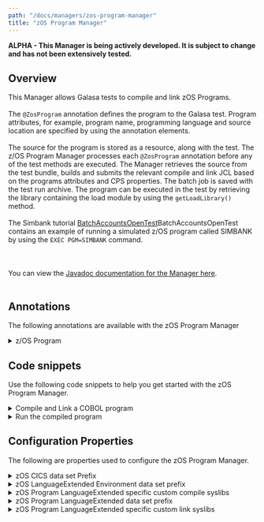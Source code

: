 ```yaml
---
path: "/docs/managers/zos-program-manager"
title: "zOS Program Manager"
---
```


**ALPHA - This Manager is being actively developed. It is subject to change and has not been extensively tested.**

## Overview
This Manager allows Galasa tests to compile and link zOS Programs.<br><br>  The <code>@ZosProgram</code> annotation defines the program to the Galasa test. Program attributes, for example, program name, programming language and source location are specified by using the annotation  elements. <br><br> The source for the program is stored as a resource, along with the test. The z/OS Program Manager processes  each <code>@ZosProgram</code> annotation before any of the test methods are executed. The Manager  retrieves the source from the test bundle, builds and submits the relevant compile and link JCL based on  the programs attributes and CPS properties. The batch job is saved with the test run archive. The  program can be executed in the test by retrieving the library containing the load module by using  the <code>getLoadLibrary()</code> method. <br><br>  The Simbank tutorial <a href="/docs/running-simbank-tests/batch-accounts-open-test">BatchAccountsOpenTest</a>BatchAccountsOpenTest  contains an example of running a simulated z/OS program called SIMBANK by using the <code>EXEC PGM=SIMBANK</code> command. <br><br> <br><br> You can view the <a href="https://javadoc.galasa.dev/" target="_blank" rel="noopener noreferrer">Javadoc documentation for the Manager here</a>. <br><br>


## Annotations

The following annotations are available with the zOS Program Manager
<details>
<summary>z/OS Program</summary>

| Annotation: | z/OS Program |
| --------------------------------------- | :------------------------------------- |
| Name: | @ZosProgram |
| Description: | The <code>@ZosProgram</code> annotation requests the z/OS Program Manager to Compile and Bind a program on a z/OS image.  The test can request multiple z/OS Program instances |
| Attribute: `name` |  The program name |
| Attribute: `location` |  Path to the location of the program source in the Galasa test bundle. This can be either the full path including the file name or the directory containing the source with the name specified in the name attribute with the extension specified in the language attribute.  |
| Attribute: `language` |  The programming language. See <a href="https://javadoc-snapshot.galasa.dev/ZosProgram/Language.html" target="_blank">ZosProgram.Language</a> |
| Attribute: `cics` |  Is a CICS program and requires the CICS translator. |
| Attribute: `loadlib` |  The load module data set name |
| Attribute: `imageTag` |  The <code>imageTag</code> is used to identify the z/OS image. |
| Attribute: `compile` |  Compile this zOS program. |
| Syntax: | @ZosImage(imageTag="A")<br> public IZosImage zosImageA;<br> @ZosProgram(imageTag="A")<br> public IZosProgram zosProgramA;<br></code> |
| Notes: | The <code>IZosProgram</code> interface has a number of methods to manage the zOS Program. See <a href="https://javadoc-snapshot.galasa.dev/dev/galasa/zosprogram/ZosProgram.html" target="_blank">ZosProgram</a> and <a href="https://javadoc-snapshot.galasa.dev/dev/galasa/zosprogram/IZosProgram.html" target="_blank">IZosProgram</a> to find out more. |

</details>



## Code snippets

Use the following code snippets to help you get started with the zOS Program Manager.
 
<details><summary>Compile and Link a COBOL program</summary>

The following snippet shows the code that is required to compile and link a *COBOL* program called *MYPROG* in a Galasa test:

```
@ZosProgram(name = "MYPROG",
        location = "source",
        language = Language.COBOL,
        imageTag = "A")
public IZosProgram myprog;
```

The program source is stored in a file named *MYPROG.cbl* in a folder named *source* in the test bundle resources folder. 
The manager builds the JCL to compile and link the source code and submits it on the zOS Image allocated in the *zosImageA* field.
</details>

<details><summary>Run the compiled program</summary>

The following snippet shows the code required to run the compiled program in a batch job:

```
@ZosImage(imageTag = "A")
public IZosImage image;

@ZosBatch(imageTag = "A")
public IZosBatch zosBatch;

...

StringBuilder jcl = new StringBuilder();
jcl.append("//STEP1   EXEC PGM=");
jcl.append(myprog.getName());
jcl.append("\n");
jcl.append("//STEPLIB DD DSN=");
jcl.append(myprog.getLoadlib().getName());
jcl.append(",DISP=SHR\n");
jcl.append("//SYSOUT  DD SYSOUT=*");
IZosBatchJob job = zosBatch.submitJob(jcl.toString(), null);
...
```

The manager created a load library for *MYPROG* because the *@ZosProgram* annotation did not specify one. The name of the library is obtained using the *getLoadlib()* method on the field so that it can be added to the *STEPLIB* in the JCL. 
</details>

## Configuration Properties

The following are properties used to configure the zOS Program Manager.
 
<details>
<summary>zOS CICS data set Prefix</summary>

| Property: | zOS CICS data set Prefix |
| --------------------------------------- | :------------------------------------- |
| Name: | zosprogram.cics.[imageid].dataset.prefix |
| Description: | zOS CICS data set prefix |
| Required:  | Yes |
| Default value: | None |
| Valid values: | $validValues |
| Examples: | <code>zosprogram.cics.MVSA.dataset.prefix=CICS</code><br> <code>zosprogram.cics.default.dataset.prefix=SYS1,CICS</code> |

</details>
 
<details>
<summary>zOS LanguageExtended Environment data set prefix</summary>

| Property: | zOS LanguageExtended Environment data set prefix |
| --------------------------------------- | :------------------------------------- |
| Name: | zosprogram.le.[imageid].dataset.prefix |
| Description: | zOS LanguageExtended Environment data set prefix |
| Required:  | Yes |
| Default value: | None |
| Valid values: | $validValues |
| Examples: | <code>zosprogram.le.MVSA.dataset.prefix=CEE</code><br> <code>zosprogram.le.dataset.prefix=SYS1.LE,CEE</code> |

</details>
 
<details>
<summary>zOS Program LanguageExtended specific custom compile syslibs</summary>

| Property: | zOS Program LanguageExtended specific custom compile syslibs |
| --------------------------------------- | :------------------------------------- |
| Name: | zosprogram.[language].[imageid].compile.syslibs |
| Description: | zOS Program LanguageExtended data set prefix |
| Required:  | No |
| Default value: | None |
| Valid values: | $validValues |
| Examples: | <code>zosprogram.cobol.MVSA.compile.syslibs=TEAM.COPYBOOK</code><br> <code>zosprogram.cobol.compile.syslibs=COMPANY.COPYBOOK,TEAM.COPYBOOK</code> |

</details>
 
<details>
<summary>zOS Program LanguageExtended data set prefix</summary>

| Property: | zOS Program LanguageExtended data set prefix |
| --------------------------------------- | :------------------------------------- |
| Name: | zosprogram.[language].[imageid].dataset.prefix |
| Description: | zOS Program LanguageExtended data set High Level Qualifier |
| Required:  | Yes |
| Default value: | None |
| Valid values: | $validValues |
| Examples: | <code>zosprogram.cobol.MVSA.dataset.prefix=IGY.V6R3M0</code><br> <code>zosprogram.cobol.dataset.prefix=SYS1.COBIL,IGY.V6R3M0</code> |

</details>
 
<details>
<summary>zOS Program LanguageExtended specific custom link syslibs</summary>

| Property: | zOS Program LanguageExtended specific custom link syslibs |
| --------------------------------------- | :------------------------------------- |
| Name: | zosprogram.[language].[imageid].link.syslibs |
| Description: | zOS Program LanguageExtended data set prefix |
| Required:  | No |
| Default value: | None |
| Valid values: | $validValues |
| Examples: | <code>zosprogram.cobol.MVSA.link.syslibs=TEAM.LOADLIB</code><br> <code>zosprogram.cobol.link.syslibs=COMPANY.LOADLIB,TEAM.LOADLIB</code> |

</details>
